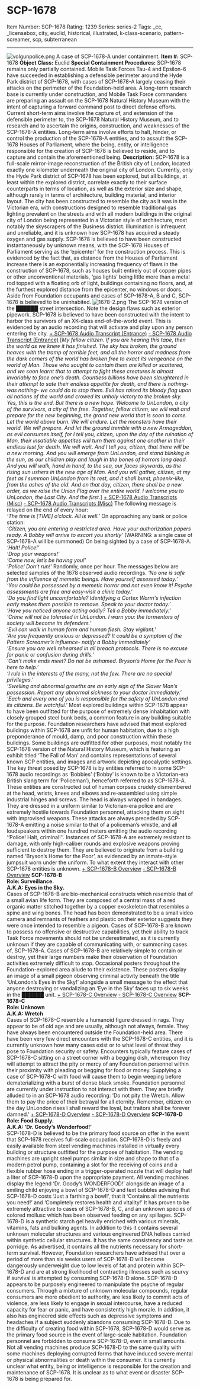 # SCP-1678
Item Number: SCP-1678
Rating: 1239
Series: series-2
Tags: _cc, _licensebox, city, euclid, historical, illustrated, k-class-scenario, pattern-screamer, scp, subterranean

---

![volgunpolice.png](https://scp-wiki.wdfiles.com/local--files/scp-1678/volgunpolice.png)
A case of SCP-1678-A under containment.
**Item #:** SCP-1678
**Object Class:** Euclid
**Special Containment Procedures:** SCP-1678 remains only partially contained. Mobile Task Forces Tau-4 and Epsilon-6 have succeeded in establishing a defensible perimeter around the Hyde Park district of SCP-1678, with cases of SCP-1678-A largely ceasing their attacks on the perimeter of the Foundation-held area. A long-term research base is currently under construction, and Mobile Task Force commanders are preparing an assault on the SCP-1678 Natural History Museum with the intent of capturing a forward command post to direct defense efforts. Current short-term aims involve the capture of, and extension of the defensible perimeter to, the SCP-1678 Natural History Museum, and to research and to ascertain the origins, construction, and weaknesses of the SCP-1678-A entities. Long-term aims involve efforts to halt, hinder, or control the production of the SCP-1678-A entities, and to assault the SCP-1678 Houses of Parliament, where the being, entity, or intelligence responsible for the creation of SCP-1678 is believed to reside, and to capture and contain the aforementioned being.
**Description:** SCP-1678 is a full-scale mirror-image reconstruction of the British city of London, located exactly one kilometer underneath the original city of London. Currently, only the Hyde Park district of SCP-1678 has been explored, but all buildings, at least within the explored district, correlate exactly to their surface counterparts in terms of location, as well as the exterior size and shape, although rarely in terms of architecture, building material, and interior layout. The city has been constructed to resemble the city as it was in the Victorian era, with constructions designed to resemble traditional gas lighting prevalent on the streets and with all modern buildings in the original city of London being represented in a Victorian style of architecture, most notably the skyscrapers of the Business district. Illumination is infrequent and unreliable, and it is unknown how SCP-1678 has acquired a steady oxygen and gas supply.
SCP-1678 is believed to have been constructed instantaneously by unknown means, with the SCP-1678 Houses of Parliament serving as the ‘epicenter’ for the construction process. This is evidenced by the fact that, as distance from the Houses of Parliament increase there is an exponentially increasing frequency of flaws in the construction of SCP-1678, such as houses built entirely out of copper pipes or other unconventional materials, ‘gas lights’ being little more than a metal rod topped with a floating orb of light, buildings containing no floors, and, at the furthest explored distance from the epicenter, no windows or doors. Aside from Foundation occupants and cases of SCP-1678-A, B and C, SCP-1678 is believed to be uninhabited.
![1678-2.png](https://scp-wiki.wdfiles.com/local--files/scp-1678/1678-2.png)
The SCP-1678 version of the ██████ street intersection. Note the design flaws such as exterior pipework.
SCP-1678 is believed to have been constructed with the intent to harbor the survivors of an XK-class end-of-the-world event. This is evidenced by an audio recording that will activate and play upon any person entering the city.
[\+ SCP-1678 Audio Transcript (Entrance)](javascript:;)
[\- SCP-1678 Audio Transcript (Entrance)](javascript:;)
[_My fellow citizen. If you are hearing this tape, then the world as we knew it has finished. The sky has broken, the ground heaves with the tramp of terrible feet, and all the horror and madness from the dark corners of the world has broken free to exact its vengeance on the world of Man. Those who sought to contain them are killed or scattered, and we soon learnt that to attempt to fight these creatures is almost invariably to face one’s death. Countless billions have been slaughtered in their attempt to sate their endless appetite for death, and there is nothing-was nothing- we could do to stop them. Evil has raised its bloody flag upon all nations of the world and crowed its unholy victory to the broken sky. Yes, this is the end._
_But there is a new hope._
_Welcome to UnLondon, a city of the survivors, a city of the free. Together, fellow citizen, we will wait and prepare for the new beginning, the grand new world that is soon to come. Let the world above burn. We will endure. Let the monsters have their world. We will prepare. And let the ground tremble with a new Armageddon, as evil consumes itself, for I tell you, citizen, upon the day of the ruination of Man, their insatiable appetites will turn them against one another in their endless lust for death. We will wait._
_And I tell you, citizen, that there will be a new morning. And you will emerge from UnLondon, and stand blinking in the sun, as our children play and laugh in the bones of horrors long dead. And you will walk, hand in hand, to the sea, our faces skywards, as the rising sun ushers in the new age of Man. And you will gather, citizen, at my feet as I summon UnLondon from its rest, and it shall burst, phoenix-like, from the ashes of the old. And on that day, citizen, there shall be a new order, as we raise the Union Flag over the entire world._
_I welcome you to UnLondon, the Last City._
_And the first._]
[\+ SCP-1678 Audio Transcripts (Misc)](javascript:;)
[\- SCP-1678 Audio Transcripts (Misc)](javascript:;)
The following message is relayed on the end of every hour:  
_‘The time is [TIME] o’clock. All is well.’_
On approaching any bank or police station:  
_‘Citizen, you are entering a restricted area. Have your authorization papers ready. A Bobby will arrive to escort you shortly’_ (WARNING: a single case of SCP-1678-A will be summoned)
On being sighted by a case of SCP-1678-A.  
_‘Halt! Police!’_  
_‘Drop your weapons!’_  
_‘Come now, let’s be having you!’_  
_‘Police! Don’t run!’_
Randomly, once per hour. The messages below are selected samples of the 1678 observed audio recordings.
_‘No one is safe from the influence of memetic beings. Have yourself assessed today.’_  
_‘You could be possessed by a memetic horror and not even know it! Psyche assessments are free and easy-visit a clinic today.’_  
_‘Do you find light uncomfortable? Identifying a Cortex Worm's infection early makes them possible to remove. Speak to your doctor today.’_  
_‘Have you noticed anyone acting oddly? Tell a Bobby immediately.’_  
_‘Crime will not be tolerated in UnLondon. I warn you: the tormentors of society will become its defenders.’_  
_‘Evil can walk in human form and human flesh. Stay vigilant.’_  
_‘Are you frequently anxious or depressed? It could be a symptom of the Pattern Screamer’s influence- notify a Bobby immediately’_  
_‘Ensure you are well rehearsed in all breach protocols. There is no excuse for panic or confusion during drills.’_  
_‘Can’t make ends meet? Do not be ashamed. Bryson’s Home for the Poor is here to help.’_  
_‘I rule in the interests of the many, not the few. There are no special privileges.’_  
_‘Swelling and abnormal growths are an early sign of the Slaver Man’s possession. Report any abnormal sickness to your doctor immediately.’_  
_‘Each and every one of you is responsible for the safety of UnLondon and its citizens. Be watchful.’_
Most explored buildings within SCP-1678 appear to have been outfitted for the purpose of extremely dense inhabitation with closely grouped steel bunk beds, a common feature in any building suitable for the purpose. Foundation researchers have advised that most explored buildings within SCP-1678 are unfit for human habitation, due to a high preponderance of mould, damp, and poor construction within these buildings. Some buildings are outfitted for other purposes, most notably the SCP-1678 version of the Natural History Museum, which is featuring an exhibit titled ‘The Fall of Man’ and contains representations of several known SCP entities, and images and artwork depicting apocalyptic settings.
The key threat posed by SCP-1678 is by entities referred to in some SCP-1678 audio recordings as ‘Bobbies’ (‘Bobby’ is known to be a Victorian-era British slang term for ‘Policeman’), henceforth referred to as SCP-1678-A. These entities are constructed out of human corpses crudely dismembered at the head, wrists, knees and elbows and re-assembled using simple industrial hinges and screws. The head is always wrapped in bandages. They are dressed in a uniform similar to Victorian-era police and are extremely hostile towards Foundation personnel, attacking them on sight with improvised weapons. These attacks are always preceded by SCP-1678-A emitting a noise similar to that of a policeman’s whistle, and all loudspeakers within one hundred meters emitting the audio recording ‘‘Police! Halt, criminal!’’. Instances of SCP-1678-A are extremely resistant to damage, with only high-caliber rounds and explosive weapons proving sufficient to destroy them. They are believed to originate from a building named ‘Bryson’s Home for the Poor’, as evidenced by an inmate-style jumpsuit worn under the uniform.
To what extent they interact with other SCP-1678 entities is unknown.
[\+ SCP-1678-B Overview](javascript:;)
[\- SCP-1678-B Overview](javascript:;)
**SCP-1678-B**  
**Role: Surveillance.**  
**A.K.A: Eyes in the Sky.**  
Cases of SCP-1678-B are bio-mechanical constructs which resemble that of a small avian life form. They are composed of a central mass of a red organic matter stitched together by a copper exoskeleton that resembles a spine and wing bones. The head has been demonstrated to be a small video camera and remnants of feathers and plastic on their exterior suggests they were once intended to resemble a pigeon. Cases of SCP-1678-B are known to possess no offensive or destructive capabilities, yet their ability to track Task Force movements should not be underestimated, as it is currently unknown if they are capable of communicating with, or summoning cases of, SCP-1678-A. Cases of SCP-1678-B are relatively simple to contain or destroy, yet their large numbers make their observation of Foundation activities extremely difficult to stop.
Occasional posters throughout the Foundation-explored area allude to their existence. These posters display an image of a small pigeon observing criminal activity beneath the title ‘UnLondon’s Eyes in the Sky!’ alongside a small message to the effect that anyone destroying or vandalizing an ‘Eye in the Sky’ faces up to six weeks in the ██████ unit.
[\+ SCP-1678-C Overview](javascript:;)
[\- SCP-1678-C Overview](javascript:;)
**SCP-1678-C**  
**Role: Unknown**  
**A.K.A: Wretch**  
Cases of SCP-1678-C resemble a humanoid figure dressed in rags. They appear to be of old age and are usually, although not always, female. They have always been encountered outside the Foundation-held area.
There have been very few direct encounters with the SCP-1678-C entities, and it is currently unknown how many cases exist or to what level of threat they pose to Foundation security or safety. Encounters typically feature cases of SCP-1678-C sitting on a street corner with a begging dish, whereupon they will attempt to attract the pity or mercy of any Foundation personnel within their proximity with pleading or begging for food or money. Supplying a case of SCP-1678-C with food will cause them to begin weeping before dematerializing with a burst of dense black smoke. Foundation personnel are currently under instruction to not interact with them.
They are briefly alluded to in an SCP-1678 audio recording: ‘Do not pity the Wretch. Allow them to pay the price of their betrayal for all eternity. Remember, citizen: on the day UnLondon rises I shall reward the loyal, but traitors shall be forever damned.’
[\+ SCP-1678-D Overview](javascript:;)
[\- SCP-1678-D Overview](javascript:;)
**SCP-1678-D**  
**Role: Food Supply.**  
**A.K.A: ‘Dr. Goody’s Wonderfood!’**  
SCP-1678-D is believed to be the primary food source on offer in the event that SCP-1678 receives full-scale occupation. SCP-1678-D is freely and easily available from steel vending machines installed in virtually every building or structure outfitted for the purpose of habitation. The vending machines are upright steel pumps similar in size and shape to that of a modern petrol pump, containing a slot for the receiving of coins and a flexible rubber hose ending in a trigger-operated nozzle that will deploy half a liter of SCP-1678-D upon the appropriate payment. All vending machines display the legend ‘Dr. Goody’s WONDERFOOD!’ alongside an image of a smiling child enjoying a bowl of SCP-1678-D and text bubbles advising that SCP-1678-D costs ‘Just a farthing a bowl!’, that it ‘Contains all the nutrients you need!’ and ‘Completely restores health and vitality!’ It has proven to be extremely attractive to cases of SCP-1678-B, C, and an unknown species of colored mollusc which has been observed feeding on any spillages.
SCP-1678-D is a synthetic starch gel heavily enriched with various minerals, vitamins, fats and bulking agents. In addition to this it contains several unknown molecular structures and various engineered DNA helixes carried within synthetic cellular structures. It has the same consistency and taste as porridge. As advertised, it contains all the nutrients necessary for short-term survival. However, Foundation researchers have advised that over a period of more than six weeks users of SCP-1678-D will become dangerously underweight due to low levels of fat and protein within SCP-1678-D and are at strong likelihood of contracting illnesses such as scurvy if survival is attempted by consuming SCP-1678-D alone.
SCP-1678-D appears to be purposely engineered to manipulate the psyche of regular consumers. Through a mixture of unknown molecular compounds, regular consumers are more obedient to authority, are less likely to commit acts of violence, are less likely to engage in sexual intercourse, have a reduced capacity for fear or panic, and have consistently high morale. In addition, it also has engineered side effects such as depressive symptoms and headaches if a subject suddenly abandons consuming SCP-1678-D. Due to the difficulty of creating food within SCP-1678, SCP-1678-D would serve as the primary food source in the event of large-scale habitation.
Foundation personnel are forbidden to consume SCP-1678-D, even in small amounts. Not all vending machines produce SCP-1678-D to the same quality with some machines deploying corrupted forms that have induced severe mental or physical abnormalities or death within the consumer.
It is currently unclear what entity, being or intelligence is responsible for the creation and maintenance of SCP-1678. It is unclear as to what event or disaster SCP-1678 is being prepared for.